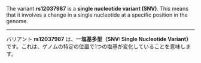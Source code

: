 The variant **rs12037987** is a **single nucleotide variant (SNV)**. This means that it involves a change in a single nucleotide at a specific position in the genome.

---

バリアント **rs12037987** は、**一塩基多型（SNV: Single Nucleotide Variant）** です。これは、ゲノムの特定の位置で1つの塩基が変化していることを意味します。